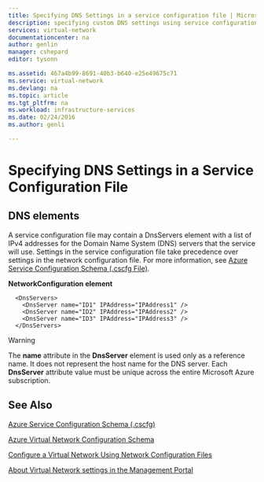 ```yaml
---
title: Specifying DNS Settings in a service configuration file | Microsoft Docs
description: specifying custom DNS settings using service configuration file for virtual network
services: virtual-network
documentationcenter: na
author: genlin
manager: cshepard
editor: tysonn

ms.assetid: 467a4b99-8691-40b3-b640-e25e49675c71
ms.service: virtual-network
ms.devlang: na
ms.topic: article
ms.tgt_pltfrm: na
ms.workload: infrastructure-services
ms.date: 02/24/2016
ms.author: genli

---
```

# Specifying DNS Settings in a Service Configuration File
## DNS elements
A service configuration file may contain a DnsServers element with a list of IPv4 addresses for the Domain Name System (DNS) servers that the service will use. Settings in the service configuration file take precedence over settings in the network configuration file. For more information, see [Azure Service Configuration Schema (.cscfg File)](https://msdn.microsoft.com/library/azure/ee758710.aspx).

**NetworkConfiguration element**

      <DnsServers>
        <DnsServer name="ID1" IPAddress="IPAddress1" />
        <DnsServer name="ID2" IPAddress="IPAddress2" />
        <DnsServer name="ID3" IPAddress="IPAddress3" />
      </DnsServers>

> [!WARNING]
> The **name** attribute in the **DnsServer** element is used only as a reference name. It does not represent the host name for the DNS server. Each **DnsServer** attribute value must be unique across the entire Microsoft Azure subscription.
> 
> 

## See Also
[Azure Service Configuration Schema (.cscfg)](https://msdn.microsoft.com/library/windowsazure/ee758710)

[Azure Virtual Network Configuration Schema](http://go.microsoft.com/fwlink/?LinkId=248093)

[Configure a Virtual Network Using Network Configuration Files](http://go.microsoft.com/fwlink/?LinkId=248094)

[About Virtual Network settings in the Management Portal](http://go.microsoft.com/fwlink/?LinkId=248092)

